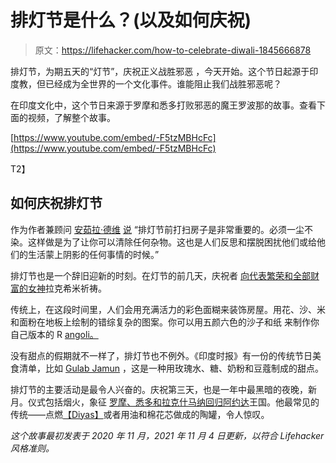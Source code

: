 # 排灯节是什么？(以及如何庆祝)

> 原文：<https://lifehacker.com/how-to-celebrate-diwali-1845666878>

排灯节，为期五天的“灯节”，庆祝正义战胜邪恶 ，今天开始。这个节日起源于印度教，但已经成为全世界的一个文化事件。谁能阻止我们战胜邪恶呢？



在印度文化中，这个节日来源于罗摩和悉多打败邪恶的魔王罗波那的故事。查看下面的视频，了解整个故事。

[https://www.youtube.com/embed/-F5tzMBHcFc](https://www.youtube.com/embed/-F5tzMBHcFc)

T2】

## 如何庆祝排灯节

作为作者兼顾问 [安茹拉·德维](https://anjuladevi.com/about-anjula-devi/) [说](https://anjuladevi.com/2018/10/07/diwali-the-true-meaning/) “排灯节前打扫房子是非常重要的。必须一尘不染。这样做是为了让你可以清除任何杂物。这也是人们反思和摆脱困扰他们或给他们的生活蒙上阴影的任何事情的时候。”

排灯节也是一个辞旧迎新的时刻。在灯节的前几天，庆祝者 [向代表繁荣和全部财富的女神](https://timesofindia.indiatimes.com/life-style/events/diwali-puja-vidhi-step-by-step-guide-to-perfectly-perform-lakshmi-puja-at-home/articleshow/66525636.cms)拉克希米祈祷。

传统上，在这段时间里，人们会用充满活力的彩色面糊来装饰房屋。用花、沙、米和面粉在地板上绘制的错综复杂的图案。你可以用五颜六色的沙子和纸 来制作你自己版本的 R [angoli。](https://www.pinterest.ca/pin/131237776620014715/)

没有甜点的假期就不一样了，排灯节也不例外。《印度时报》有一份的传统节日美食清单，比如 [Gulab Jamun](https://www.indianhealthyrecipes.com/gulab-jamun-recipe-using-milk-powder/) ，这是一种用玫瑰水、糖、奶粉和豆蔻制成的甜点。

排灯节的主要活动是最令人兴奋的。庆祝第三天，也是一年中最黑暗的夜晚，新月。仪式包括烟火，象征 [罗摩、悉多和拉克什马纳回归阿约达](https://youtu.be/-F5tzMBHcFc?t=626)王国。他最常见的传统——点燃[【Diyas】](https://www.dltk-kids.com/world/india/mdiyas.htm)或者用油和棉花芯做成的陶罐，令人惊叹。

*这个故事最初发表于 2020 年 11 月，2021 年 11 月 4 日更新，以符合 Lifehacker 风格准则。*